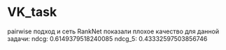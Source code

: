 # VK_task
pairwise подход и сеть RankNet показали плохое качество для данной задачи:
ndcg: 0.6149379518240085
ndcg_5: 0.43332597503856746
